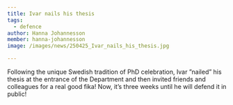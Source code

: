 ```yaml
---
title: Ivar nails his thesis
tags:
  - defence
author: Hanna Johannesson
member: hanna-johannesson
image: /images/news/250425_Ivar_nails_his_thesis.jpg

---
```


Following the unique Swedish tradition of PhD celebration, Ivar ”nailed” his thesis at the entrance of the Department and then invited friends and colleagues for a real good fika! Now, it’s three weeks until he will defend it in public!